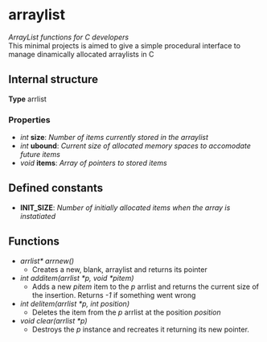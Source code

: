 # arraylist
*ArrayList functions for C developers*  
This minimal projects is aimed to give a simple procedural interface to manage dinamically allocated arraylists in C
## Internal structure
**Type** arrlist  
### Properties
* *int* **size**: *Number of items currently stored in the arraylist*
* *int* **ubound**: *Current size of allocated memory spaces to accomodate future items*
* *void* **items**: *Array of pointers to stored items*

## Defined constants
* **INIT_SIZE**: *Number of initially allocated items when the array is instatiated*

## Functions
*  _arrlist* arrnew()_
    * Creates a new, blank, arraylist and returns its pointer
* _int additem(arrlist *p, void *pitem)_
    * Adds a new *pitem* item to the *p* arrlist and returns the current size of the insertion. Returns *-1* if something went wrong
* _int delitem(arrlist *p, int position)_
    * Deletes the item from the *p* arrlist at the position *position*
* _void clear(arrlist *p)_
    * Destroys the *p* instance and recreates it returning its new pointer.

